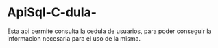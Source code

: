 # ApiSql-C-dula-
Esta api permite consulta la cedula de usuarios, para poder conseguir la informacion 
necesaria para el uso de la misma.